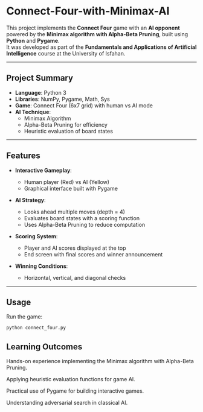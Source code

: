 # Connect-Four-with-Minimax-AI
This project implements the **Connect Four** game with an **AI opponent** powered by the **Minimax algorithm with Alpha-Beta Pruning**, built using **Python** and **Pygame**.  
It was developed as part of the **Fundamentals and Applications of Artificial Intelligence** course at the University of Isfahan.

---

## Project Summary

- **Language**: Python 3  
- **Libraries**: NumPy, Pygame, Math, Sys  
- **Game**: Connect Four (6x7 grid) with human vs AI mode  
- **AI Technique**:  
  - Minimax Algorithm  
  - Alpha-Beta Pruning for efficiency  
  - Heuristic evaluation of board states  

---

## Features

- **Interactive Gameplay**:
  - Human player (Red) vs AI (Yellow)  
  - Graphical interface built with Pygame  

- **AI Strategy**:
  - Looks ahead multiple moves (depth = 4)  
  - Evaluates board states with a scoring function  
  - Uses Alpha-Beta Pruning to reduce computation  

- **Scoring System**:
  - Player and AI scores displayed at the top  
  - End screen with final scores and winner announcement  

- **Winning Conditions**:
  - Horizontal, vertical, and diagonal checks  

---

## Usage

Run the game:

```bash
python connect_four.py
```

## Learning Outcomes
Hands-on experience implementing the Minimax algorithm with Alpha-Beta Pruning.

Applying heuristic evaluation functions for game AI.

Practical use of Pygame for building interactive games.

Understanding adversarial search in classical AI.